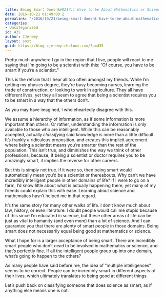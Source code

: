 ```yaml
---
title: Being Smart Doesn&#8217;t Have to be About Mathematics or Science
date: 2016-10-21 01:49:00 Z
permalink: "/2016/10/21/being-smart-doesnt-have-to-be-about-mathematics-or-science/"
categories:
- Uncategorized
id: 435
author: CJeremy
layout: post
guid: https://blog-cjeremy.rhcloud.com/?p=435
---
```


Pretty much anywhere I go in the region that I live, people will react to me saying that I&#8217;m going to be a scientist with this: &#8220;Of course, you have to be smart if you&#8217;re a scientist.&#8221;

This is the refrain that I hear all too often amongst my friends. While I&#8217;m getting my physics degree, they&#8217;re busy becoming nurses, learning the trade of construction, or looking to work in agriculture. They all have different lives, yet they all seem to agree that being a scientist requires you to be smart in a way that the others don&#8217;t.

As you may have imagined, I wholeheartedly disagree with this.

We assume a hierarchy of information, as if some information is more important than others. Or rather, understanding the information is only available to those who are intelligent. While this can be reasonably accepted, actually _classifying_ said knowledge is more than a little difficult. It&#8217;s frankly a ridiculous proposition, and creates this implicit agreement where being a scientist means you&#8217;re smarter than the rest of the population. This isn&#8217;t true, and diminishes the way we think of other professions, because, if being a scientist or doctor requires you to be amazingly smart, it implies the reverse for other careers.

But this is simply not true. If it were so, then being smart would automatically mean you&#8217;d be a scientist or thereabouts. Why can&#8217;t we have incredibly intelligent people in other domains of life? If I were to go on a farm, I&#8217;d know little about what is actually happening there, yet many of my friends could explain this with ease. Learning about science and mathematics hasn&#8217;t helped me in that regard.

It&#8217;s the same story for many other walks of life. I don&#8217;t know much about law, history, or even literature. I doubt people would call me stupid because of this since I&#8217;m educated in science, but these other areas of life can be just as vital to humanity (and even more) than a lot of science. And I can guarantee you that there are plenty of smart people in those domains. Being smart does not necessarily equal being good at mathematics or science.

What I hope for is a larger acceptance of being smart. There are incredibly smart people who don&#8217;t _need_ to be involved in mathematics or science, and that&#8217;s perfectly fine. If all the intelligent people group up into one domain, what&#8217;s going to happen to the others?

As many people have said before me, the idea of &#8220;multiple intelligences&#8221; seems to be correct. People can be incredibly smart in different aspects of their lives, which ultimately translates to being good at different things.

Let&#8217;s push back on classifying someone that does science as smart, as if anything else means one is not.